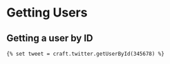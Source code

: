 # Getting Users

## Getting a user by ID

```twig
{% set tweet = craft.twitter.getUserById(345678) %}
```
